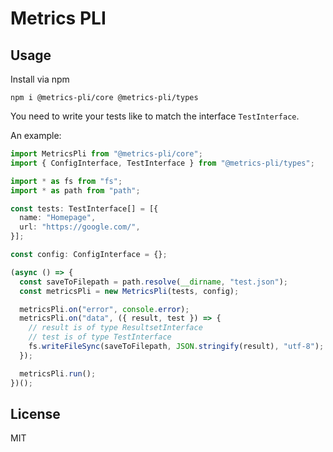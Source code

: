 # Metrics PLI

## Usage

Install via npm

    npm i @metrics-pli/core @metrics-pli/types

You need to write your tests like to match the interface `TestInterface`.

An example:

```typescript
import MetricsPli from "@metrics-pli/core";
import { ConfigInterface, TestInterface } from "@metrics-pli/types";

import * as fs from "fs";
import * as path from "path";

const tests: TestInterface[] = [{
  name: "Homepage",
  url: "https://google.com/",
}];

const config: ConfigInterface = {};

(async () => {
  const saveToFilepath = path.resolve(__dirname, "test.json");
  const metricsPli = new MetricsPli(tests, config);

  metricsPli.on("error", console.error);
  metricsPli.on("data", ({ result, test }) => {
    // result is of type ResultsetInterface
    // test is of type TestInterface
    fs.writeFileSync(saveToFilepath, JSON.stringify(result), "utf-8");
  });

  metricsPli.run();
})();
```

## License

MIT
